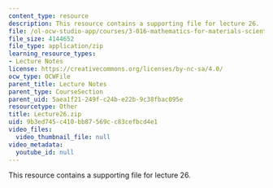 ```yaml
---
content_type: resource
description: This resource contains a supporting file for lecture 26.
file: /ol-ocw-studio-app/courses/3-016-mathematics-for-materials-scientists-and-engineers-fall-2005/9b3ed745c410bb87569cc83cefbcd4e1_Lecture26.zip
file_size: 4144652
file_type: application/zip
learning_resource_types:
- Lecture Notes
license: https://creativecommons.org/licenses/by-nc-sa/4.0/
ocw_type: OCWFile
parent_title: Lecture Notes
parent_type: CourseSection
parent_uid: 5aea1f21-249f-c24b-e22b-9c38fbac095e
resourcetype: Other
title: Lecture26.zip
uid: 9b3ed745-c410-bb87-569c-c83cefbcd4e1
video_files:
  video_thumbnail_file: null
video_metadata:
  youtube_id: null
---
```

This resource contains a supporting file for lecture 26.